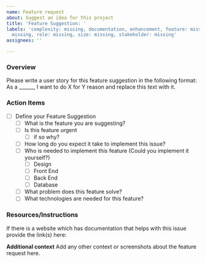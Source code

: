 ```yaml
---
name: Feature request
about: Suggest an idea for this project
title: 'Feature Suggestion: '
labels: 'complexity: missing, documentation, enhancement, feature: missing, milestone:
  missing, role: missing, size: missing, stakeholder: missing'
assignees: ''

---
```


### Overview

Please write a user story for this feature suggestion in the following format: As a \_\_\_\_\_\_, I want to do X for Y reason and replace this text with it.

### Action Items

- [ ] Define your Feature Suggestion
    - [ ] What is the feature you are suggesting?
    - [ ] Is this feature urgent
        - [ ] if so why?
    - [ ] How long do you expect it take to implement this issue?
    - [ ] Who is needed to implement this feature (Could you implement it yourself?)
        - [ ] Design
        - [ ] Front End
        - [ ] Back End
        - [ ] Database
    - [ ] What problem does this feature solve?
    - [ ] What technologies are needed for this feature?

### Resources/Instructions

If there is a website which has documentation that helps with this issue provide the link(s) here:

**Additional context**
Add any other context or screenshots about the feature request here.
